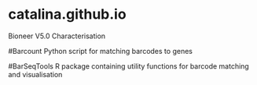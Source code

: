 # catalina.github.io
Bioneer V5.0 Characterisation

#Barcount
Python script for matching barcodes to genes

#BarSeqTools
R package containing utility functions for barcode matching and visualisation
